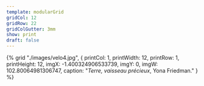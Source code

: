 ```yaml
---
template: modularGrid
gridCol: 12
gridRow: 22
gridColGutter: 3mm
show: print
draft: false
---
```




{% grid "./images/velo4.jpg", {
printCol: 1,
printWidth: 12,
printRow: 1,
printHeight: 12,
imgX: -1.400324906533739,
imgY: 0,
imgW: 102.80064981306747,
caption: "*Terre, vaisseau précieux*, Yona Friedman."
} %}

<breakpage />